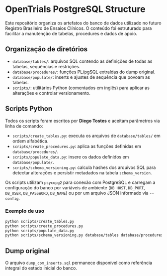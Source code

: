 # OpenTrials PostgreSQL Structure

Este repositório organiza os artefatos do banco de dados utilizado no futuro Registro Brasileiro de Ensaios Clínicos. O conteúdo foi estruturado para facilitar a manutenção de tabelas, procedures e dados de apoio.

## Organização de diretórios

- `database/tables/`: arquivos SQL contendo as definições de todas as tabelas, sequências e restrições.
- `database/procedures/`: funções PL/pgSQL extraídas do dump original.
- `database/populate/`: inserts e ajustes de sequência que povoam as tabelas.
- `scripts/`: utilitários Python (comentados em inglês) para aplicar as alterações e controlar versionamento.

## Scripts Python

Todos os scripts foram escritos por **Diego Tostes** e aceitam parâmetros via linha de comando:

- `scripts/create_tables.py`: executa os arquivos de `database/tables/` em ordem alfabética.
- `scripts/create_procedures.py`: aplica as funções definidas em `database/procedures/`.
- `scripts/populate_data.py`: insere os dados definidos em `database/populate/`.
- `scripts/schema_versioning.py`: calcula hashes dos arquivos SQL para detectar alterações e persistir metadados na tabela `schema_version`.

Os scripts utilizam `psycopg2` para conexão com PostgreSQL e carregam a configuração do banco por variáveis de ambiente (`DB_HOST`, `DB_PORT`, `DB_USER`, `DB_PASSWORD`, `DB_NAME`) ou por um arquivo JSON informado via `--config`.

### Exemplo de uso

```bash
python scripts/create_tables.py
python scripts/create_procedures.py
python scripts/populate_data.py
python scripts/schema_versioning.py database/tables database/procedures database/populate --record
```

## Dump original

O arquivo `dump_com_inserts.sql` permanece disponível como referência integral do estado inicial do banco.
